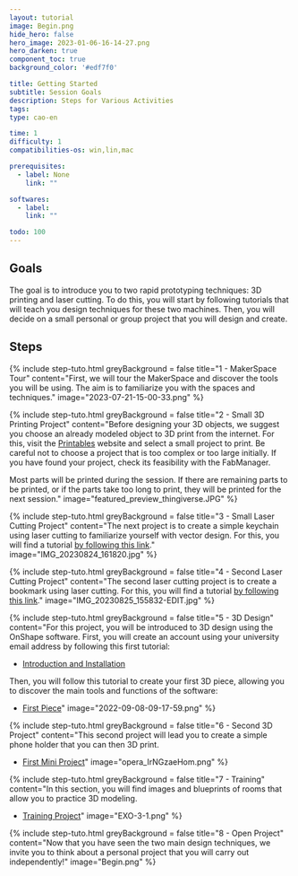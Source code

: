 ```yaml
---
layout: tutorial
image: Begin.png
hide_hero: false
hero_image: 2023-01-06-16-14-27.png
hero_darken: true
component_toc: true
background_color: '#edf7f0'

title: Getting Started
subtitle: Session Goals
description: Steps for Various Activities
tags: 
type: cao-en

time: 1
difficulty: 1
compatibilities-os: win,lin,mac

prerequisites:
  - label: None
    link: ""

softwares: 
  - label: 
    link: ""

todo: 100
---
```


## Goals

The goal is to introduce you to two rapid prototyping techniques: 3D printing and laser cutting. To do this, you will start by following tutorials that will teach you design techniques for these two machines. Then, you will decide on a small personal or group project that you will design and create.

## Steps

{% include step-tuto.html 
greyBackground = false
title="1 - MakerSpace Tour"
content="First, we will tour the MakerSpace and discover the tools you will be using. The aim is to familiarize you with the spaces and techniques."
image="2023-07-21-15-00-33.png" %}

{% include step-tuto.html 
greyBackground = false
title="2 - Small 3D Printing Project"
content="Before designing your 3D objects, we suggest you choose an already modeled object to 3D print from the internet. For this, visit the [Printables](https://www.printables.com) website and select a small project to print. Be careful not to choose a project that is too complex or too large initially. If you have found your project, check its feasibility with the FabManager.

Most parts will be printed during the session. If there are remaining parts to be printed, or if the parts take too long to print, they will be printed for the next session."
image="featured_preview_thingiverse.JPG" %}

{% include step-tuto.html 
greyBackground = false
title="3 - Small Laser Cutting Project"
content="The next project is to create a simple keychain using laser cutting to familiarize yourself with vector design. For this, you will find a tutorial [by following this link](../inkscape/inkscape-first-part)."
image="IMG_20230824_161820.jpg" %}

{% include step-tuto.html 
greyBackground = false
title="4 - Second Laser Cutting Project"
content="The second laser cutting project is to create a bookmark using laser cutting. For this, you will find a tutorial [by following this link](../inkscape/inkscape-bookmark)."
image="IMG_20230825_155832-EDIT.jpg" %}

{% include step-tuto.html 
greyBackground = false
title="5 - 3D Design"
content="For this project, you will be introduced to 3D design using the OnShape software. First, you will create an account using your university email address by following this first tutorial:

- [Introduction and Installation](../onshape/onshape-installation)

Then, you will follow this tutorial to create your first 3D piece, allowing you to discover the main tools and functions of the software:

- [First Piece](../onshape/onshape-first-part.md)"
image="2022-09-08-09-17-59.png" %}

{% include step-tuto.html 
greyBackground = false
title="6 - Second 3D Project"
content="This second project will lead you to create a simple phone holder that you can then 3D print.

- [First Mini Project](../onshape/onshape-first-mini-project)"
image="opera_IrNGzaeHom.png" %}

{% include step-tuto.html 
greyBackground = false
title="7 - Training"
content="In this section, you will find images and blueprints of rooms that allow you to practice 3D modeling.

- [Training Project](../training)"
image="EXO-3-1.png" %}

{% include step-tuto.html 
greyBackground = false
title="8 - Open Project"
content="Now that you have seen the two main design techniques, we invite you to think about a personal project that you will carry out independently!"
image="Begin.png" %}
